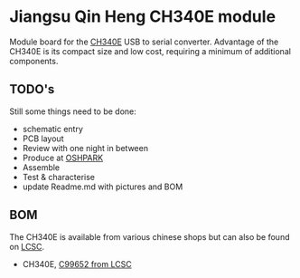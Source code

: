 # Jiangsu Qin Heng CH340E module
Module board for the [CH340E](http://www.wch.cn/product/CH340.html) USB to serial converter. Advantage of the CH340E is its compact size and low cost, requiring a minimum of additional components.
## TODO's
Still some things need to be done:
* schematic entry
* PCB layout
* Review with one night in between
* Produce at [OSHPARK](https://oshpark.com/)
* Assemble
* Test & characterise
* update Readme.md with pictures and BOM
## BOM
The CH340E is available from various chinese shops but can also be found on [LCSC](https://lcsc.com/).
* CH340E, [C99652 from LCSC](https://lcsc.com/product-detail/USB_CH340E_C99652.html)
